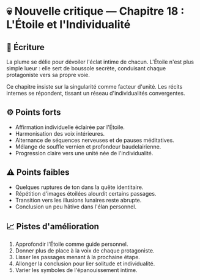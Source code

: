 # 💀 Nouvelle critique — Chapitre 18 : L'Étoile et l'Individualité

## 🧠 Écriture
La plume se délie pour dévoiler l'éclat intime de chacun. L'Étoile n'est plus simple lueur : elle sert de boussole secrète, conduisant chaque protagoniste vers sa propre voie.

Ce chapitre insiste sur la singularité comme facteur d'unité. Les récits internes se répondent, tissant un réseau d'individualités convergentes.

## ⚙️ Points forts
- Affirmation individuelle éclairée par l'Étoile.
- Harmonisation des voix intérieures.
- Alternance de séquences nerveuses et de pauses méditatives.
- Mélange de souffle vernien et profondeur baudelairienne.
- Progression claire vers une unité née de l'individualité.

## ⚠️ Points faibles
- Quelques ruptures de ton dans la quête identitaire.
- Répétition d'images étoilées alourdit certains passages.
- Transition vers les illusions lunaires reste abrupte.
- Conclusion un peu hâtive dans l'élan personnel.

## 📈 Pistes d'amélioration
1. Approfondir l'Étoile comme guide personnel.
2. Donner plus de place à la voix de chaque protagoniste.
3. Lisser les passages menant à la prochaine étape.
4. Allonger la conclusion pour lier solitude et individualité.
5. Varier les symboles de l'épanouissement intime.
